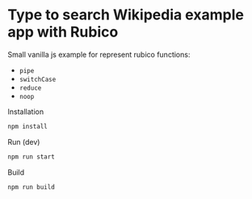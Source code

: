 # Type to search Wikipedia example app with Rubico

Small vanilla js example for represent rubico functions:

- `pipe`
- `switchCase`
- `reduce`
- `noop`

Installation

```bash
npm install
```

Run (dev)

```bash
npm run start
```

Build

```bash
npm run build
```
